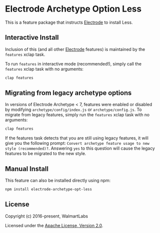 # Electrode Archetype Option Less

This is a feature package that instructs [Electrode](https://github.com/electrode-io/electrode) to install Less.

## Interactive Install

Inclusion of this (and all other [Electrode](https://github.com/electrode-io/electrode) features) is maintained by the `features` xclap task.

To run `features` in interactive mode (recommended!), simply call the `features` xclap task with no arguments:

```sh
clap features
```

## Migrating from legacy archetype options

In versions of Electrode Archetype < 7, features were enabled or disabled by modifying `archetype/config/index.js` or `archetype/config.js`. To migrate from legacy features, simply run the `features` xclap task with no arguments:

```sh
clap features
```

If the features task detects that you are still using legacy features, it will give you the following prompt: `Convert archetype feature usage to new style (recommended)?`. Answering `yes` to this question will cause the legacy features to be migrated to the new style.

## Manual Install

This feature can also be installed directly using npm:

```sh
npm install electrode-archetype-opt-less
```

## License

Copyright (c) 2016-present, WalmartLabs

Licensed under the [Apache License, Version 2.0](https://www.apache.org/licenses/LICENSE-2.0).
